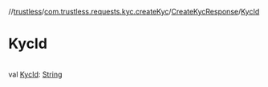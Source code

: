//[trustless](../../../index.md)/[com.trustless.requests.kyc.createKyc](../index.md)/[CreateKycResponse](index.md)/[KycId](-kyc-id.md)

# KycId

\
val [KycId](-kyc-id.md): [String](https://kotlinlang.org/api/latest/jvm/stdlib/kotlin/-string/index.html)
